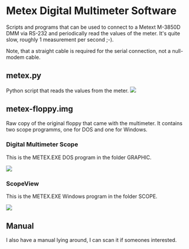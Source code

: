 # Metex Digital Multimeter Software
Scripts and programs that can be used to connect to a Metext M-3850D DMM via RS-232 and periodically read the values of the meter.
It's quite slow, roughly 1 measurement per second ;-).

Note, that a straight cable is required for the serial connection, not a null-modem cable.

## metex.py
Python script that reads the values from the meter.
<img src="https://raw.githubusercontent.com/nerdprojects/metex-software/main/script.png"/>

## metex-floppy.img
Raw copy of the original floppy that came with the multimeter.
It contains two scope programms, one for DOS and one for Windows.

### Digital Multimeter Scope
This is the METEX.EXE DOS program in the folder GRAPHIC.

<img src="https://raw.githubusercontent.com/nerdprojects/metex-software/main/graphic.png"/>

### ScopeView
This is the METEX.EXE Windows program in the folder SCOPE.

<img src="https://raw.githubusercontent.com/nerdprojects/metex-software/main/scopeview.png"/>


## Manual
I also have a manual lying around, I can scan it if someones interested.
